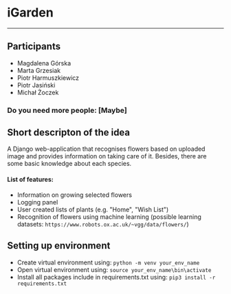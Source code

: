 # iGarden
---

## Participants
 - Magdalena Górska
 - Marta Grzesiak
 - Piotr Harmuszkiewicz
 - Piotr Jasiński
 - Michał Żoczek

### Do you need more people: [Maybe]

## Short descripton of the idea
A Django web-application that recognises flowers based on uploaded image and provides information on taking care of it. Besides, there are some basic knowledge about each species.

#### List of features:
 - Information on growing selected flowers
 - Logging panel
 - User created lists of plants (e.g. "Home", "Wish List")
 - Recognition of flowers using machine learning (possible learning datasets: `https://www.robots.ox.ac.uk/~vgg/data/flowers/`)

## Setting up environment
 - Create virtual environment using:
 `python -m venv your_env_name`
 - Open virtual environment using:
 `source your_env_name\bin\activate`
 - Install all packages include in requirements.txt using:
 `pip3 install -r requirements.txt`
